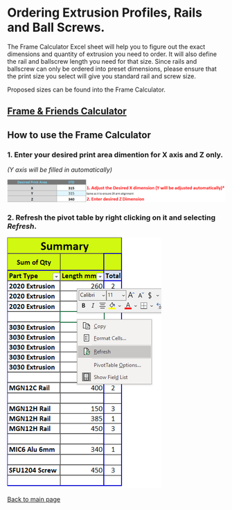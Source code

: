 # Ordering Extrusion Profiles, Rails and Ball Screws.

The Frame Calculator Excel sheet will help you to figure out the exact dimensions and quantity of extrusion you need to order.
It will also define the rail and ballscrew length you need for that size.
Since rails and ballscrew can only be ordered into preset dimensions, please ensure that the print size you select will give you standard rail and screw size.

Proposed sizes can be found into the Frame Calculator.
## [Frame & Friends Calculator](/FrameCalculator.xlsx)

## How to use the Frame Calculator
### 1. Enter your desired print area dimention for **X axis and Z only**. 
*(Y axis will be filled in automatically)*

![alt text](/images/framecalc1.png)

### 2. Refresh the pivot table by right clicking on it and selecting *Refresh*.

![alt text](/images/framecalc2.png)




[Back to main page](/README.md)
